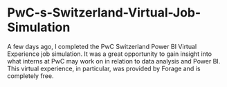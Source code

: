 # PwC-s-Switzerland-Virtual-Job-Simulation
A few days ago, I completed the PwC Switzerland Power BI Virtual Experience job simulation. It was a great opportunity to gain insight into what interns at PwC may work on in relation to data analysis and Power BI. This virtual experience, in particular, was provided by Forage and is completely free.
